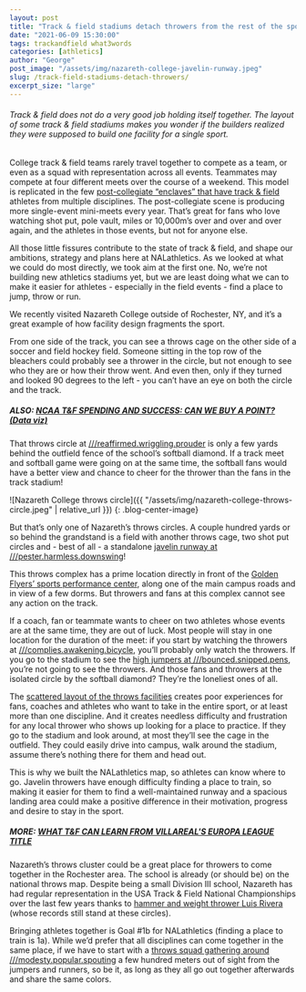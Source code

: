 ```yaml
---
layout: post
title: "Track & field stadiums detach throwers from the rest of the sport"
date: "2021-06-09 15:30:00"
tags: trackandfield what3words
categories: [athletics]
author: "George"
post_image: "/assets/img/nazareth-college-javelin-runway.jpeg"
slug: /track-field-stadiums-detach-throwers/
excerpt_size: "large"
---
```


<h6>Track & field does not do a very good job holding itself together. The layout of some track & field stadiums makes you wonder if the builders realized they were supposed to build one facility for a single sport.</h6>

College track & field teams rarely travel together to compete as a team, or even as a squad with representation across all events. Teammates may compete at four different meets over the course of a weekend. This model is replicated in the few [post-collegiate “enclaves” that have track & field](https://nalathletics.com/blog/2021/06/04/track-and-field-tennis-no-media-no-money) athletes from multiple disciplines. The post-collegiate scene is producing more single-event mini-meets every year. That’s great for fans who love watching shot put, pole vault, miles or 10,000m’s over and over and over again, and the athletes in those events, but not for anyone else.

All those little fissures contribute to the state of track & field, and shape our ambitions, strategy and plans here at NALathletics. As we looked at what we could do most directly, we took aim at the first one. No, we’re not building new athletics stadiums yet, but we are least doing what we can to make it easier for athletes - especially in the field events - find a place to jump, throw or run.

We recently visited Nazareth College outside of Rochester, NY, and it’s a great example of how facility design fragments the sport.

From one side of the track, you can see a throws cage on the other side of a soccer and field hockey field. Someone sitting in the top row of the bleachers could probably see a thrower in the circle, but not enough to see who they are or how their throw went. And even then, only if they turned and looked 90 degrees to the left - you can’t have an eye on both the circle and the track.

##### ALSO: [NCAA T&F SPENDING AND SUCCESS: CAN WE BUY A POINT? (Data viz)](https://nalathletics.com/blog/2021/01/05/ncaa-track-and-field-spending-results)

That throws circle at [///reaffirmed.wriggling.prouder](https://nalathletics.com/map/stadium/nazareth-college) is only a few yards behind the outfield fence of the school’s softball diamond. If a track meet and softball game were going on at the same time, the softball fans would have a better view and chance to cheer for the thrower than the fans in the track stadium!

![Nazareth College throws circle]({{ "/assets/img/nazareth-college-throws-circle.jpeg" | relative_url }})
{: .blog-center-image}

But that’s only one of Nazareth’s throws circles. A couple hundred yards or so behind the grandstand is a field with another throws cage, two shot put circles and - best of all - a standalone [javelin runway at ///pester.harmless.downswing](https://what3words.com/pester.harmless.downswing)!

This throws complex has a prime location directly in front of the [Golden Flyers’ sports performance center](https://nazathletics.com/sports/mens-track-and-field), along one of the main campus roads and in view of a few dorms. But throwers and fans at this complex cannot see any action on the track.

If a coach, fan or teammate wants to cheer on two athletes whose events are at the same time, they are out of luck. Most people will stay in one location for the duration of the meet: if you start by watching the throwers at [///complies.awakening.bicycle](https://what3words.com/complies.awakening.bicycle), you’ll probably only watch the throwers. If you go to the stadium to see the [high jumpers at ///bounced.snipped.pens](https://nalathletics.com/map/stadium/nazareth-college), you’re not going to see the throwers. And those fans and throwers at the isolated circle by the softball diamond? They’re the loneliest ones of all.

The [scattered layout of the throws facilities](https://nalathletics.com/blog/2021/04/27/3-words-know-where-track-meets) creates poor experiences for fans, coaches and athletes who want to take in the entire sport, or at least more than one discipline. And it creates needless difficulty and frustration for any local thrower who shows up looking for a place to practice. If they go to the stadium and look around, at most they’ll see the cage in the outfield. They could easily drive into campus, walk around the stadium, assume there’s nothing there for them and head out.

This is why we built the NALathletics map, so athletes can know where to go. Javelin throwers have enough difficulty finding a place to train, so making it easier for them to find a well-maintained runway and a spacious landing area could make a positive difference in their motivation, progress and desire to stay in the sport.

##### MORE: [WHAT T&F CAN LEARN FROM VILLAREAL'S EUROPA LEAGUE TITLE](https://nalathletics.com/blog/2021/05/27/track-and-field-lessons-learned-villareal-europa-league)

Nazareth’s throws cluster could be a great place for throwers to come together in the Rochester area. The school is already (or should be) on the national throws map. Despite being a small Division III school, Nazareth has had regular representation in the USA Track & Field National Championships over the last few years thanks to [hammer and weight thrower Luis Rivera](https://www.instagram.com/luis4real/) (whose records still stand at these circles).

Bringing athletes together is Goal #1b for NALathletics (finding a place to train is 1a). While we’d prefer that all disciplines can come together in the same place, if we have to start with a [throws squad gathering around ///modesty.popular.spouting](https://what3words.com/modesty.popular.spouting) a few hundred meters out of sight from the jumpers and runners, so be it, as long as they all go out together afterwards and share the same colors.
